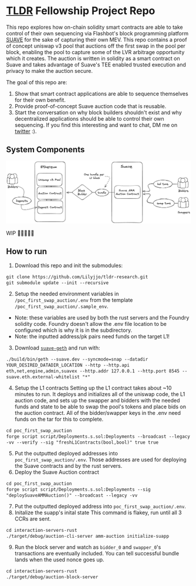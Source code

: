 # [TLDR](https://www.tldresear.ch/) Fellowship Project Repo

This repo explores how on-chain solidity smart contracts are able to take control of their own sequencing via Flashbot's block programming platform [SUAVE](https://suave.flashbots.net/what-is-suave) for the sake of capturing their own MEV. This repo contains a proof of concept uniswap v3 pool that auctions off the first swap in the pool per block, enabling the pool to capture some of the LVR arbitrage opportunity which it creates. The auction is written in solidity as a smart contract on Suave and takes advantage of Suave's TEE enabled trusted execution and privacy to make the auction secure. 

The goal of this repo are:
1. Show that smart contract applications are able to sequence themselves for their own benefit.
2. Provide proof-of-concept Suave auction code that is reusable.
3. Start the conversation on why block builders shouldn't exist and why decentralized applications should be able to control their own sequencing. If you find this interesting and want to chat, DM me on [twitter](https://twitter.com/lobstermindset) :).

## System Components

![System Diagram](./poc_first_swap_auction/assets/system_diagram.png?raw=true "System Diagram")

WIP 🚧👷🏼‍♀️🔨


## How to run
1. Download this repo and init the submodules:
```
git clone https://github.com/Lilyjjo/tldr-research.git
git submodule update --init --recursive
```

2. Setup the needed environment variables in `/poc_first_swap_auction/.env` from the template `/poc_first_swap_auction/.sample_env`. 
- Note: these variables are used by both the rust servers and the Foundry solidity code. Foundry doesn't allow the .env file location to be configured which is why it is in the subdirectory.
- Note: the inputted address/pk pairs need funds on the target L1! 

3. Download [`suave-geth`](https://github.com/flashbots/suave-geth) and run with: 
```
./build/bin/geth --suave.dev --syncmode=snap --datadir YOUR_DESIRED_DATADIR_LOCATION --http --http.api eth,net,engine,admin,suavex --http.addr 127.0.0.1 --http.port 8545 --suave.eth.external-whitelist "*"
```

4. Setup the L1 contracts
Setting up the L1 contract takes about ~10 minutes to run. It deploys and initializes all of the uniswap code, the L1 auction code, and sets up the swapper and bidders with the needed funds and state to be able to swap the pool's tokens and place bids on the auction contract. All of the bidder/swapper keys in the .env need funds on the tar for this to complete. 
```
cd poc_first_swap_auction
forge script script/Deployments.s.sol:Deployments --broadcast --legacy -vv --verify --sig "freshL1Contracts(bool,bool)" true true
```
5. Put the outputted deployed addresses into `poc_first_swap_auction/.env`. Those addresses are used for deploying the Suave contracts and by the rust servers.
6. Deploy the Suave Auction contract
```
cd poc_first_swap_auction
forge script script/Deployments.s.sol:Deployments --sig "deploySuaveAMMAuction()" --broadcast --legacy -vv
```
7. Put the outputted deployed address into `poc_first_swap_auction/.env`.
8. Initalize the suapp's inital state
This command is flakey, run until all 3 CCRs are sent.
```
cd interaction-servers-rust
./target/debug/auction-cli-server amm-auction initialize-suapp
```
9. Run the block server and watch as `bidder_0` and `swapper_0`'s transactions are eventually included. You can tell successful bundle lands when the used nonce goes up.
```
cd interaction-servers-rust
./target/debug/auction-block-server
```
